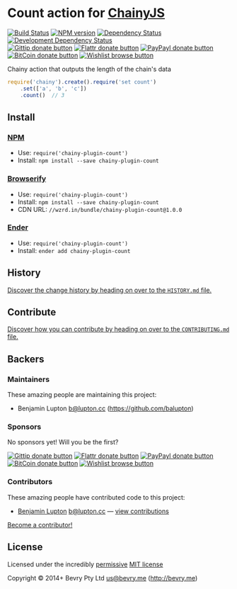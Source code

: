 
<!-- TITLE/ -->

# Count action for [ChainyJS](http://chainyjs.org)

<!-- /TITLE -->


<!-- BADGES/ -->

[![Build Status](http://img.shields.io/travis-ci/chainy-plugins/chainy-plugin-count.png?branch=master)](http://travis-ci.org/chainy-plugins/chainy-plugin-count "Check this project's build status on TravisCI")
[![NPM version](http://badge.fury.io/js/chainy-plugin-count.png)](https://npmjs.org/package/chainy-plugin-count "View this project on NPM")
[![Dependency Status](https://david-dm.org/chainy-plugins/count.png?theme=shields.io)](https://david-dm.org/chainy-plugins/count)
[![Development Dependency Status](https://david-dm.org/chainy-plugins/count/dev-status.png?theme=shields.io)](https://david-dm.org/chainy-plugins/count#info=devDependencies)<br/>
[![Gittip donate button](http://img.shields.io/gittip/bevry.png)](https://www.gittip.com/bevry/ "Donate weekly to this project using Gittip")
[![Flattr donate button](http://img.shields.io/flattr/donate.png?color=yellow)](http://flattr.com/thing/344188/balupton-on-Flattr "Donate monthly to this project using Flattr")
[![PayPayl donate button](http://img.shields.io/paypal/donate.png?color=yellow)](https://www.paypal.com/cgi-bin/webscr?cmd=_s-xclick&hosted_button_id=QB8GQPZAH84N6 "Donate once-off to this project using Paypal")
[![BitCoin donate button](http://img.shields.io/bitcoin/donate.png?color=yellow)](https://coinbase.com/checkouts/9ef59f5479eec1d97d63382c9ebcb93a "Donate once-off to this project using BitCoin")
[![Wishlist browse button](http://img.shields.io/wishlist/browse.png?color=yellow)](http://amzn.com/w/2F8TXKSNAFG4V "Buy an item on our wishlist for us")

<!-- /BADGES -->


<!-- CHAINY_DOCUMENTATION/ -->

<!-- DESCRIPTION/ -->

Chainy action that outputs the length of the chain's data

<!-- /DESCRIPTION -->


``` javascript
require('chainy').create().require('set count')
	.set(['a', 'b', 'c'])
	.count()  // 3
```

<!-- /CHAINY_DOCUMENTATION -->


<!-- INSTALL/ -->

## Install

### [NPM](http://npmjs.org/)
- Use: `require('chainy-plugin-count')`
- Install: `npm install --save chainy-plugin-count`

### [Browserify](http://browserify.org/)
- Use: `require('chainy-plugin-count')`
- Install: `npm install --save chainy-plugin-count`
- CDN URL: `//wzrd.in/bundle/chainy-plugin-count@1.0.0`

### [Ender](http://ender.jit.su/)
- Use: `require('chainy-plugin-count')`
- Install: `ender add chainy-plugin-count`

<!-- /INSTALL -->


<!-- HISTORY/ -->

## History
[Discover the change history by heading on over to the `HISTORY.md` file.](https://github.com/chainy-plugins/chainy-plugin-count/blob/master/HISTORY.md#files)

<!-- /HISTORY -->


<!-- CONTRIBUTE/ -->

## Contribute

[Discover how you can contribute by heading on over to the `CONTRIBUTING.md` file.](https://github.com/chainy-plugins/chainy-plugin-count/blob/master/CONTRIBUTING.md#files)

<!-- /CONTRIBUTE -->


<!-- BACKERS/ -->

## Backers

### Maintainers

These amazing people are maintaining this project:

- Benjamin Lupton <b@lupton.cc> (https://github.com/balupton)

### Sponsors

No sponsors yet! Will you be the first?

[![Gittip donate button](http://img.shields.io/gittip/bevry.png)](https://www.gittip.com/bevry/ "Donate weekly to this project using Gittip")
[![Flattr donate button](http://img.shields.io/flattr/donate.png?color=yellow)](http://flattr.com/thing/344188/balupton-on-Flattr "Donate monthly to this project using Flattr")
[![PayPayl donate button](http://img.shields.io/paypal/donate.png?color=yellow)](https://www.paypal.com/cgi-bin/webscr?cmd=_s-xclick&hosted_button_id=QB8GQPZAH84N6 "Donate once-off to this project using Paypal")
[![BitCoin donate button](http://img.shields.io/bitcoin/donate.png?color=yellow)](https://coinbase.com/checkouts/9ef59f5479eec1d97d63382c9ebcb93a "Donate once-off to this project using BitCoin")
[![Wishlist browse button](http://img.shields.io/wishlist/browse.png?color=yellow)](http://amzn.com/w/2F8TXKSNAFG4V "Buy an item on our wishlist for us")

### Contributors

These amazing people have contributed code to this project:

- [Benjamin Lupton](https://github.com/balupton) <b@lupton.cc> — [view contributions](https://github.com/chainy-plugins/count/commits?author=balupton)

[Become a contributor!](https://github.com/chainy-plugins/chainy-plugin-count/blob/master/CONTRIBUTING.md#files)

<!-- /BACKERS -->


<!-- LICENSE/ -->

## License

Licensed under the incredibly [permissive](http://en.wikipedia.org/wiki/Permissive_free_software_licence) [MIT license](http://creativecommons.org/licenses/MIT/)

Copyright &copy; 2014+ Bevry Pty Ltd <us@bevry.me> (http://bevry.me)

<!-- /LICENSE -->


